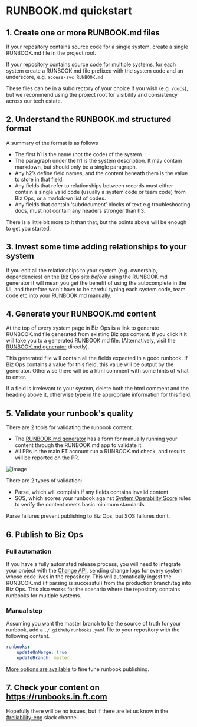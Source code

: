 # RUNBOOK.md quickstart

## 1. Create one or more RUNBOOK.md files

If your repository contains source code for a single system, create a single RUNBOOK.md file in the project root.

If your repository contains source code for multiple systems, for each system create a RUNBOOK.md file prefixed with the system code and an underscore, e.g. `access-svc_RUNBOOK.md`

These files can be in a subdirectory of your choice if you wish (e.g. `/docs`), but we recommend using the project root for visibility and consistency across our tech estate.

## 2. Understand the RUNBOOK.md structured format

A summary of the format is as follows

-   The first h1 is the name (not the code) of the system.
-   The paragraph under the h1 is the system description. It may contain markdown, but should only be a single paragraph.
-   Any h2’s define field names, and the content beneath them is the value to store in that field.
-   Any fields that refer to relationships between records must either contain a single valid code (usually a system code or team code) from Biz Ops, or a markdown list of codes.
-   Any fields that contain ‘subdocument’ blocks of text e.g troubleshooting docs, must not contain any headers stronger than h3.

There is a little bit more to it than that, but the points above will be enough to get you started.

## 3. Invest some time adding relationships to your system

If you edit all the relationships to your system (e.g. ownership, dependencies) on the [Biz Ops site](https://biz-ops-in.ft.com) *before* using the RUNBOOK.md generator it will mean you get the benefit of using the autocomplete in the UI, and therefore won't have to be careful typing each system code, team code etc into your RUNBOOK.md manually.

## 4. Generate your RUNBOOK.md content

At the top of every system page in Biz Ops is a link to generate RUNBOOK.md file generated from existing Biz ops content. If you click it it will take you to a generated RUNBOOK.md file. (Alternatively, visit the [RUNBOOK.md generator](https://biz-ops.in.ft.com/runbook.md) directly).

This generated file will contain all the fields expected in a good runbook. If Biz Ops contains a value for this field, this value will be output by the generator. Otherwise there will be a html comment with some hints of what to enter.

If a field is irrelevant to your system, delete both the html comment and the heading above it, otherwise type in the appropriate information for this field.

## 5. Validate your runbook's quality

There are 2 tools for validating the runbook content.

-   The [RUNBOOK.md generator](https://biz-ops.in.ft.com/runbook.md) has a form for manually running your content through the RUNBOOK.md app to validate it.
-   All PRs in the main FT account run a RUNBOOK.md check, and results will be reported on the PR.

![image](https://user-images.githubusercontent.com/447559/74748217-10c67100-5260-11ea-9d43-0000d12b38c6.png)

There are 2 types of validation:

-   Parse, which will complain if any fields contains invalid content
-   SOS, which scores your runbook against [System Operability Score](https://sos.in.ft.com) rules to verify the content meets basic minimum standards

Parse failures prevent publishing to Biz Ops, but SOS failures don't.

## 6. Publish to Biz Ops

### Full automation

If you have a fully automated release process, you will need to integrate your project with the [Change API](https://github.com/Financial-Times/change-api/blob/master/docs/API_DEFINITION.md), sending change logs for every system whose code lives in the repository. This will automatically ingest the RUNBOOK.md (if parsing is successful) from the production branch/tag into Biz Ops. This also works for the scenario where the repository contains runbooks for multiple systems.

### Manual step

Assuming you want the master branch to be the source of truth for your runbook, add a `./.github/runbooks.yaml` file to your repository with the following content.

```yaml
runbooks:
    updateOnMerge: true
    updateBranch: master
```

[More options are available](https://github.com/Financial-Times/runbook.md/blob/master/docs/example-runbooks.yml) to fine tune runbook publishing.

## 7. Check your content on https://runbooks.in.ft.com

Hopefully there will be no issues, but if there are let us know in the [#reliability-eng](https://financialtimes.slack.com/archives/C07B3043U) slack channel.
